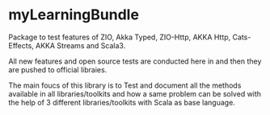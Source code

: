 # myLearningBundle
Package to test features of ZIO, Akka Typed, ZIO-Http, AKKA Http, Cats-Effects, AKKA Streams and Scala3.

All new features and open source tests are conducted here in and then they are pushed to official libraies.

The main foucs of this library is to Test and document all the methods available in all libraries/toolkits and how a same problem can be solved with the help of 3 different libraries/toolkits with Scala as base language.
